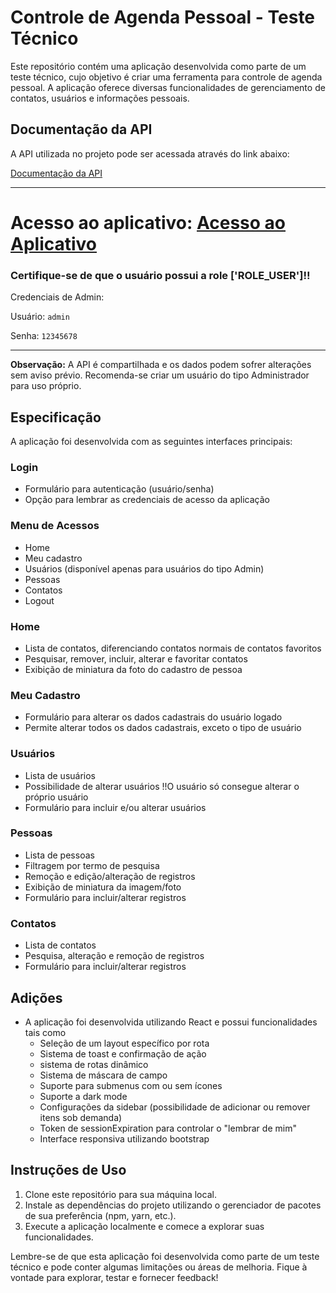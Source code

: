 # Controle de Agenda Pessoal - Teste Técnico

Este repositório contém uma aplicação desenvolvida como parte de um teste técnico, cujo objetivo é criar uma ferramenta para controle de agenda pessoal. A aplicação oferece diversas funcionalidades de gerenciamento de contatos, usuários e informações pessoais.

## Documentação da API

A API utilizada no projeto pode ser acessada através do link abaixo:

[Documentação da API](https://demometaway.vps-kinghost.net:8485/swagger-ui/index.html)

<hr/>

# Acesso ao aplicativo: [Acesso ao Aplicativo](http://134.65.237.168/ )

### Certifique-se de que o usuário possui a role ['ROLE_USER']!!

Credenciais de Admin: 

Usuário:  ```admin``` 

Senha:  ```12345678```

<hr/>

**Observação:** A API é compartilhada e os dados podem sofrer alterações sem aviso prévio. Recomenda-se criar um usuário do tipo Administrador para uso próprio.

## Especificação

A aplicação foi desenvolvida com as seguintes interfaces principais:

### Login

- Formulário para autenticação (usuário/senha)
- Opção para lembrar as credenciais de acesso da aplicação

### Menu de Acessos

- Home
- Meu cadastro
- Usuários (disponível apenas para usuários do tipo Admin)
- Pessoas
- Contatos
- Logout

### Home

- Lista de contatos, diferenciando contatos normais de contatos favoritos
- Pesquisar, remover, incluir, alterar e favoritar contatos
- Exibição de miniatura da foto do cadastro de pessoa

### Meu Cadastro

- Formulário para alterar os dados cadastrais do usuário logado
- Permite alterar todos os dados cadastrais, exceto o tipo de usuário

### Usuários

- Lista de usuários
- Possibilidade de alterar usuários !!O usuário só consegue alterar o próprio usuário
- Formulário para incluir e/ou alterar usuários

### Pessoas

- Lista de pessoas
- Filtragem por termo de pesquisa
- Remoção e edição/alteração de registros
- Exibição de miniatura da imagem/foto
- Formulário para incluir/alterar registros

### Contatos

- Lista de contatos
- Pesquisa, alteração e remoção de registros
- Formulário para incluir/alterar registros



## Adições

- A aplicação foi desenvolvida utilizando React e possui funcionalidades tais como
  - Seleção de um layout específico por rota
  - Sistema de toast e confirmação de ação
  - sistema de rotas dinâmico
  - Sistema de máscara de campo
  - Suporte para submenus com ou sem ícones
  - Suporte a dark mode
  - Configurações da sidebar (possibilidade de adicionar ou remover itens sob demanda)
  - Token de sessionExpiration para controlar o "lembrar de mim"
  - Interface responsiva utilizando bootstrap

## Instruções de Uso

1. Clone este repositório para sua máquina local.
2. Instale as dependências do projeto utilizando o gerenciador de pacotes de sua preferência (npm, yarn, etc.).
3. Execute a aplicação localmente e comece a explorar suas funcionalidades.

Lembre-se de que esta aplicação foi desenvolvida como parte de um teste técnico e pode conter algumas limitações ou áreas de melhoria. Fique à vontade para explorar, testar e fornecer feedback!
